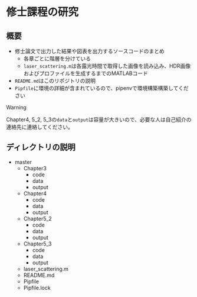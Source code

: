 # 修士課程の研究

## 概要
- 修士論文で出力した結果や図表を出力するソースコードのまとめ
    - 各章ごとに階層を分けている
    - `laser_scattering.m`は各露光時間で取得した画像を読み込み、HDR画像およびプロファイルを生成するまでのMATLABコード
- `README.md`はこのリポジトリの説明
- `Pipfile`に環境の詳細が含まれているので、pipenvで環境構築構築してください

> [!Warning]
> Chapter4, 5_2, 5_3の`data`と`output`は容量が大きいので、必要な人は自己紹介の連絡先に連絡してください。

## ディレクトリの説明
- master
    - Chapter3
        - code
        - data
        - output
    - Chapter4
        - code
        - data
        - output
    - Chapter5_2
        - code
        - data
        - output
    - Chapter5_3
        - code
        - data
        - output
    - laser_scattering.m
    - README.md
    - Pipfile
    - Pipfile.lock
